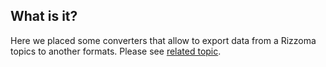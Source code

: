 ## What is it?
Here we placed some converters that allow to export data from a Rizzoma topics to another formats.
Please see [related topic](https://rizzoma.com/topic/b0d6f7c66f7c784185a7e6f52f8ebb4c/).